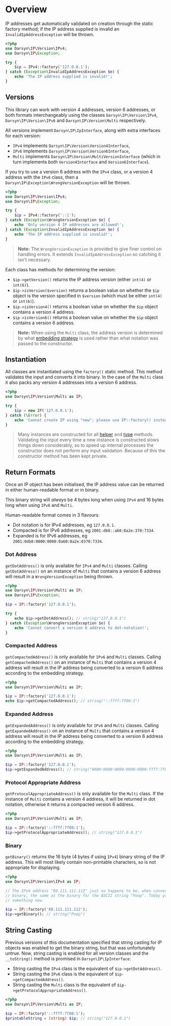 # Overview

IP addresses get automatically validated on creation through the static factory
method; if the IP address supplied is invalid an `InvalidIpAddressException`
will be thrown.

```php
<?php
use Darsyn\IP\Version\IPv4;
use Darsyn\IP\Exception;

try {
    $ip = IPv4::factory('127.0.0.1');
} catch (Exception\InvalidIpAddressException $e) {
    echo 'The IP address supplied is invalid!';
}
```

## Versions

This library can work with version 4 addresses, version 6 addresses, or both
formats interchangeably using the classes `Darsyn\IP\Version\IPv4`,
`Darsyn\IP\Version\IPv6` and `Darsyn\IP\Version\Multi` respectively.

All versions implement `Darsyn\IP\IpInterface`, along with extra interfaces for
each version:

- `IPv4` implements `Darsyn\IP\Version\Version4Interface`,
- `IPv6` implements `Darsyn\IP\Version\Version6Interface`,
- `Multi` implements `Darsyn\IP\Version\MultiVersionInterface`
  (which in turn implements *both* `Version4Interface` and `Version6Interface`).

If you try to use a version 6 address with the `IPv4` class, or a version 4
address with the `IPv6` class, then a `Darsyn\IP\Exception\WrongVersionException`
will be thrown.

```php
<?php
use Darsyn\IP\Version\IPv4;
use Darsyn\IP\Exception;

try {
    $ip = IPv4::factory('::1');
} catch (Exception\WrongVersionException $e) {
    echo 'Only version 4 IP addresses are allowed!';
} catch (Exception\InvalidIpAddressException $e) {
    echo 'The IP address supplied is invalid!';
}
```

> **Note:** The `WrongVersionException` is provided to give finer control on
> handling errors. It extends `InvalidIpAddressException` so catching it isn't
> necessary.

Each class has methods for determining the version:

- `$ip->getVersion()` returns the IP address version (either `int(4)` or
  `int(6)`). 
- `$ip->isVersion($version)` returns a boolean value on whether the `$ip` object
  is the version specified in `$version` (which must be either `int(4)` or
  `int(6)`).
- `$ip->isVersion4()` returns a boolean value on whether the `$ip` object
  contains a version 4 address.
- `$ip->isVersion6()` returns a boolean value on whether the `$ip` object
  contains a version 6 address.

> **Note:** When using the `Multi` class, the address version is determined by
> what [embedding strategy](./05-strategies.md) is used rather than what
> notation was passed to the constructor.

## Instantiation

All classes are instantiated using the `factory()` static method. This method
validates the input and converts it into binary. In the case of the `Multi`
class it also packs any version 4 addresses into a version 6 address.

```php
<?php
use Darsyn\IP\Version\Multi as IP;

try {
    $ip = new IP('127.0.0.1');
} catch (\Error) {
    echo 'Cannot create IP using "new"; please use IP::factory() instead.';
}
```

> Many instances are constructed for all [helper](./04-helpers.md) and
> [type](./07-types.md) methods. Validating the input every time a new instance
> is constructed slows things down considerably, so to speed up internal
> processes the constructor does not perform any input validation. Because of
> this the constructor method has been kept private.

## Return Formats

Once an IP object has been initialised, the IP address value can be returned in
either human-readable format or in binary.

This binary string will *always* be 4 bytes long when using `IPv4` and 16 bytes
long when using `IPv6` and `Multi`.

Human-readable format comes in 3 flavours:

- Dot notation is for IPv4 addresses, eg `127.0.0.1`.
- Compacted is for IPv6 addresses, eg `2001:db8::a60:8a2e:370:7334`.
- Expanded is for IPv6 addresses, eg `2001:0db8:0000:0000:0a60:8a2e:0370:7334`.

### Dot Address

`getDotAddress()` is only available for `IPv4` and `Multi` classes. Calling
`getDotAddress()` on an instance of `Multi` that contains a version 6 address
will result in a `WrongVersionException` being thrown.

```php
<?php
use Darsyn\IP\Version\Multi as IP;
use Darsyn\IP\Exception;

$ip = IP::factory('127.0.0.1');

try {
    echo $ip->getDotAddress(); // string("127.0.0.1")
} catch (Exception\WrongVersionException $e) {
    echo 'Cannot convert a version 6 address to dot-notation!';
}
```

### Compacted Address

`getCompactedAddress()` is only available for `IPv6` and `Multi` classes.
Calling `getCompactedAddress()` on an instance of `Multi` that contains a
version 4 address will result in the IP address being converted to a version 6
address according to the embedding strategy.

```php
<?php
use Darsyn\IP\Version\Multi as IP;

$ip = IP::factory('127.0.0.1');
echo $ip->getCompactedAddress(); // string("::ffff:7f00:1")
```

### Expanded Address

`getExpandedAddress()` is only available for `IPv6` and `Multi` classes. Calling
`getExpandedAddress()` on an instance of `Multi` that contains a version 4
address will result in the IP address being converted to a version 6 address
according to the embedding strategy.

```php
<?php
use Darsyn\IP\Version\Multi as IP;

$ip = IP::factory('127.0.0.1');
$ip->getExpandedAddress(); // string("0000:0000:0000:0000:0000:ffff:7f00:0001")
```

### Protocol Appropriate Address

`getProtocolAppropriateAddress()` is only available for the `Multi` class. If
the instance of `Multi` contains a version 4 address, it will be returned in
dot notation, otherwise it returns a compacted version 6 address.

```php
<?php
use Darsyn\IP\Version\Multi as IP;

$ip = IP::factory('::ffff:7f00:1');
$ip->getProtocolAppropriateAddress(); // string("127.0.0.1")
```

### Binary

`getBinary()` returns the 16 byte (4 bytes if using `IPv4`) binary string of the
IP address. This will most likely contain non-printable characters, so is not
appropriate for displaying. 

```php
<?php
use Darsyn\IP\Version\IPv4 as IP;

// The IPv4 address "80.111.111.112" just so happens to be, when converted to
// binary, the same as the binary for the ASCII string "Poop". Today you learnt
// something new.

$ip = IP::factory('80.111.111.112');
$ip->getBinary(); // string("Poop")
```

## String Casting

Previous versions of this documentation specified that string casting for IP
objects was enabled to get the binary string, but that was unfortunately untrue.
Now, string casting is enabled for all version classes and the `__toString()`
method is promised in `Darsyn\IP\IpInterface`:

- String casting the `IPv4` class is the equivalent of `$ip->getDotAddress()`.
- String casting the `IPv6` class is the equivalent of
  `$ip->getCompactedAddress()`.
- String casting the `Multi` class is the equivalent of
  `$ip->getProtocolAppropriateAddress()`.

```php
<?php
use Darsyn\IP\Version\Multi as IP;

$ip = IP::factory('::ffff:7f00:1');
$printableString = (string) $ip; // string("127.0.0.1")
```
